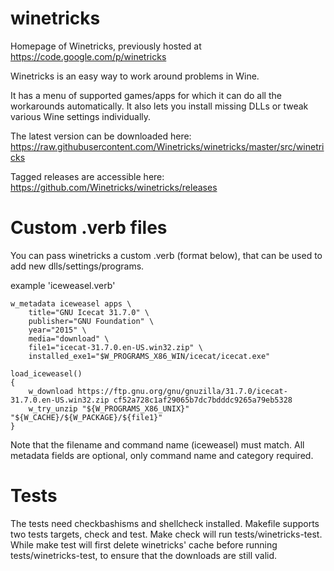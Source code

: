 # winetricks
Homepage of Winetricks, previously hosted at https://code.google.com/p/winetricks

Winetricks is an easy way to work around problems in Wine.

It has a menu of supported games/apps for which it can do all the workarounds automatically. It also lets you install missing DLLs or tweak various Wine settings individually.

The latest version can be downloaded here:
https://raw.githubusercontent.com/Winetricks/winetricks/master/src/winetricks

Tagged releases are accessible here:
https://github.com/Winetricks/winetricks/releases

# Custom .verb files
You can pass winetricks a custom .verb (format below), that can be used to add new dlls/settings/programs.

example 'iceweasel.verb'
```
w_metadata iceweasel apps \
    title="GNU Icecat 31.7.0" \
    publisher="GNU Foundation" \
    year="2015" \
    media="download" \
    file1="icecat-31.7.0.en-US.win32.zip" \
    installed_exe1="$W_PROGRAMS_X86_WIN/icecat/icecat.exe"

load_iceweasel()
{
    w_download https://ftp.gnu.org/gnu/gnuzilla/31.7.0/icecat-31.7.0.en-US.win32.zip cf52a728c1af29065b7dc7bdddc9265a79eb5328
    w_try_unzip "${W_PROGRAMS_X86_UNIX}" "${W_CACHE}/${W_PACKAGE}/${file1}"
}
```
Note that the filename and command name (iceweasel) must match. All metadata fields are optional, only command name and category required.


# Tests
The tests need checkbashisms and shellcheck installed.
Makefile supports two tests targets, check and test.
Make check will run tests/winetricks-test.
While make test will first delete winetricks' cache before running tests/winetricks-test, to ensure that the downloads are still valid.
